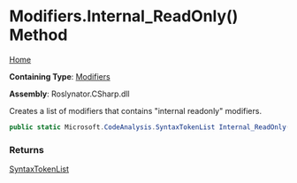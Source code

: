 # Modifiers\.Internal\_ReadOnly\(\) Method

[Home](../../../../README.md)

**Containing Type**: [Modifiers](../README.md)

**Assembly**: Roslynator\.CSharp\.dll

  
Creates a list of modifiers that contains "internal readonly" modifiers\.

```csharp
public static Microsoft.CodeAnalysis.SyntaxTokenList Internal_ReadOnly()
```

### Returns

[SyntaxTokenList](https://docs.microsoft.com/en-us/dotnet/api/microsoft.codeanalysis.syntaxtokenlist)

